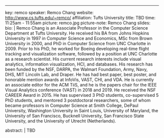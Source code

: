 --- 
key: remco
speaker: Remco Chang
website: http://www.cs.tufts.edu/~remco/
affiliation: Tufts University
title: TBD
time: 11:25am - 11:55am
picture: remco.jpg
picture-note: Remco Chang
slides: 
bio: |
    Remco Chang is an Associate Professor in the Computer Science Department at Tufts University. He received his BA from Johns Hopkins University in 1997 in Computer Science and Economics, MSc from Brown University in 2000, and PhD in Computer Science from UNC Charlotte in 2009. Prior to his PhD, he worked for Boeing developing real-time flight tracking and visualization software, followed by a position at UNC Charlotte as a research scientist. His current research interests include visual analytics, information visualization, HCI, and databases. His research has been funded by the NSF, DARPA, the Walmart Foundation, Army, Navy, DHS, MIT Lincoln Lab, and Draper. He has had best paper, best poster, and honorable mention awards at InfoVis, VAST, CHI, and VDA. He is currently an associate editor for the ACM TiiS, and he is the papers chair for the IEEE Visual Analytics conference (VAST) in 2018 and 2019. He received the NSF CAREER Award in 2015. He has supervised 3 PhD students, co-supervised 5 PhD students, and mentored 3 postdoctoral researchers, some of whom became professors in Computer Science at Smith College, DePaul University, Washington University in Saint Louis, University of Maryland, the University of San Francisco, Bucknell University, San Francisco State University, and the University of Utrecht (Netherlands).

abstract: | 
    TBD